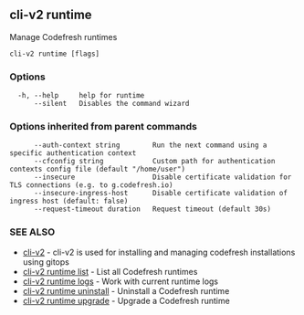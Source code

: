 ## cli-v2 runtime

Manage Codefresh runtimes

```
cli-v2 runtime [flags]
```

### Options

```
  -h, --help     help for runtime
      --silent   Disables the command wizard
```

### Options inherited from parent commands

```
      --auth-context string        Run the next command using a specific authentication context
      --cfconfig string            Custom path for authentication contexts config file (default "/home/user")
      --insecure                   Disable certificate validation for TLS connections (e.g. to g.codefresh.io)
      --insecure-ingress-host      Disable certificate validation of ingress host (default: false)
      --request-timeout duration   Request timeout (default 30s)
```

### SEE ALSO

* [cli-v2](cli-v2.md)	 - cli-v2 is used for installing and managing codefresh installations using gitops
* [cli-v2 runtime list](cli-v2_runtime_list.md)	 - List all Codefresh runtimes
* [cli-v2 runtime logs](cli-v2_runtime_logs.md)	 - Work with current runtime logs
* [cli-v2 runtime uninstall](cli-v2_runtime_uninstall.md)	 - Uninstall a Codefresh runtime
* [cli-v2 runtime upgrade](cli-v2_runtime_upgrade.md)	 - Upgrade a Codefresh runtime

